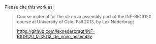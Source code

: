 Please cite this work as

> Course material for the *de novo* assembly part of the INF-BIO9120 course at University of Oslo, Fall 2013, by Lex Nederbragt
>
>https://github.com/lexnederbragt/INF-BIO9120_fall2013_de_novo_assembly

